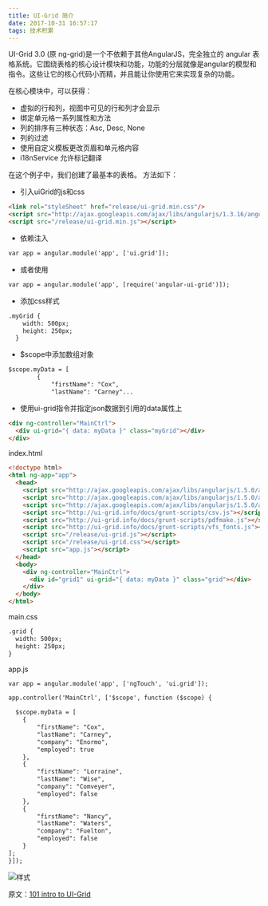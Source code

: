 ```yaml
---
title: UI-Grid 简介
date: 2017-10-31 16:57:17
tags: 技术积累
---
```


UI-Grid 3.0 (原 ng-grid)是一个不依赖于其他AngularJS，完全独立的 angular 表格系统。它围绕表格的核心设计模块和功能，功能的分层就像是angular的模型和指令。这些让它的核心代码小而精，并且能让你使用它来实现复杂的功能。

<!-- more -->

在核心模块中，可以获得：

- 虚拟的行和列，视图中可见的行和列才会显示
- 绑定单元格一系列属性和方法
- 列的排序有三种状态：Asc, Desc, None
- 列的过滤
- 使用自定义模板更改页眉和单元格内容
- i18nService 允许标记翻译

在这个例子中，我们创建了最基本的表格。
方法如下：

- 引入uiGrid的js和css

```html
<link rel="styleSheet" href="release/ui-grid.min.css"/>
<script src="http://ajax.googleapis.com/ajax/libs/angularjs/1.3.16/angular.min.js"></script>
<script src="/release/ui-grid.min.js"></script>
```

- 依赖注入

```html
var app = angular.module('app', ['ui.grid']);
```

- 或者使用

```html
var app = angular.module('app', [require('angular-ui-grid')]);
```

- 添加css样式

```html
.myGrid {
    width: 500px;
    height: 250px;
  }
```

- $scope中添加数组对象

```html
$scope.myData = [
        {
            "firstName": "Cox",
            "lastName": "Carney"...
```

- 使用ui-grid指令并指定json数据到引用的data属性上

```html
<div ng-controller="MainCtrl">
  <div ui-grid="{ data: myData }" class="myGrid"></div>
</div>
```

index.html

```html
<!doctype html>
<html ng-app="app">
  <head>
    <script src="http://ajax.googleapis.com/ajax/libs/angularjs/1.5.0/angular.js"></script>
    <script src="http://ajax.googleapis.com/ajax/libs/angularjs/1.5.0/angular-touch.js"></script>
    <script src="http://ajax.googleapis.com/ajax/libs/angularjs/1.5.0/angular-animate.js"></script>
    <script src="http://ui-grid.info/docs/grunt-scripts/csv.js"></script>
    <script src="http://ui-grid.info/docs/grunt-scripts/pdfmake.js"></script>
    <script src="http://ui-grid.info/docs/grunt-scripts/vfs_fonts.js"></script>
    <script src="/release/ui-grid.js"></script>
    <script src="/release/ui-grid.css"></script>
    <script src="app.js"></script>
  </head>
  <body>
    <div ng-controller="MainCtrl">
      <div id="grid1" ui-grid="{ data: myData }" class="grid"></div>
    </div>
  </body>
</html>
```

main.css

```html
.grid {
  width: 500px;
  height: 250px;
}
```

app.js

```html
var app = angular.module('app', ['ngTouch', 'ui.grid']);

app.controller('MainCtrl', ['$scope', function ($scope) {

  $scope.myData = [
    {
        "firstName": "Cox",
        "lastName": "Carney",
        "company": "Enormo",
        "employed": true
    },
    {
        "firstName": "Lorraine",
        "lastName": "Wise",
        "company": "Comveyer",
        "employed": false
    },
    {
        "firstName": "Nancy",
        "lastName": "Waters",
        "company": "Fuelton",
        "employed": false
    }
];
}]);
```

![样式](https://s1.ax1x.com/2020/07/17/UyFpcR.png)

原文：[101 intro to UI-Grid](http://ui-grid.info/docs/#/tutorial/101_intro)
